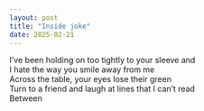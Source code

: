 ```yaml
---
layout: post
title: "Inside joke"
date: 2025-02-21
---
```


I’ve been holding on too tightly to your sleeve and<br>
I hate the way you smile away from me<br>
Across the table, your eyes lose their green<br>
Turn to a friend and laugh at lines that I can’t read<br>
Between<br>
